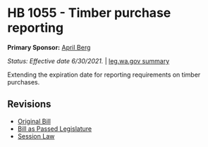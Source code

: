 # HB 1055 - Timber purchase reporting
**Primary Sponsor:** [April Berg](/person/leg/april.berg.md)

*Status: Effective date 6/30/2021.* | [leg.wa.gov summary](https://app.leg.wa.gov/billsummary?BillNumber=1055&Year=2021)

Extending the expiration date for reporting requirements on timber purchases.

## Revisions
* [Original Bill](1/)
* [Bill as Passed Legislature](1/)
* [Session Law](1/)